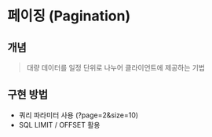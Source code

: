 # 페이징 (Pagination)

## 개념
> 대량 데이터를 일정 단위로 나누어 클라이언트에 제공하는 기법

## 구현 방법
- 쿼리 파라미터 사용 (?page=2&size=10)
- SQL LIMIT / OFFSET 활용